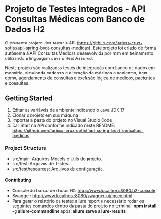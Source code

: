 # Projeto de Testes Integrados - API Consultas Médicas com Banco de Dados H2
O presente projeto visa testar a API (https://github.com/larissa-cruz-sofist/api-spring-boot-consultas-medicas). Este projeto foi criado de forma autônoma à API Consultas Médicas desenvolvida por mim em treinamento utilizando a linguagem Java e Rest Assured.

Neste projeto são realizados testes de integração com banco de dados em memória, simulando cadastro e alteração de médicos e pacientes, bem como, agendamento de consultas e exclusão lógica de médicos, pacientes e consultas.

## Getting Started
1. Editar as variáveis de ambiente indicando o Java JDK 17
2. Clonar o projeto em sua máquina
3. Importar a pasta do projeto no Visual Studio Code
4. Dar Start na API conforme indicado neste README: https://github.com/larissa-cruz-sofist/api-spring-boot-consultas-medicas

### Project Structure
* src/main: Arquivos Models e Utils do projeto.
* src/test: Arquivos de Testes.
* src/test/resources: Arquivos de configuração.

#### Contributing
* Console do banco de dados H2: http://www.localhost:8080/h2-console
* Swagger: http://www.localhost:8080/swagger-ui/index.html
* Para gerar o relatório de testes allure report é necessário rodar os seguintes comandos dentro da pasta do projeto no terminal: **npm install -g allure-commandline** após, **allure serve allure-results**
